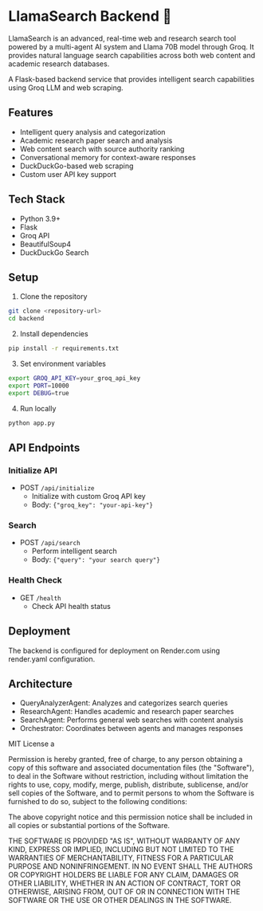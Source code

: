 # LlamaSearch Backend 🦙

LlamaSearch is an advanced, real-time web and research search tool powered by a multi-agent AI system and Llama 70B model through Groq. It provides natural language search capabilities across both web content and academic research databases.

A Flask-based backend service that provides intelligent search capabilities using Groq LLM and web scraping.

## Features

- Intelligent query analysis and categorization
- Academic research paper search and analysis
- Web content search with source authority ranking
- Conversational memory for context-aware responses
- DuckDuckGo-based web scraping
- Custom user API key support

## Tech Stack

- Python 3.9+
- Flask
- Groq API
- BeautifulSoup4
- DuckDuckGo Search

## Setup

1. Clone the repository
```bash
git clone <repository-url>
cd backend
```

2. Install dependencies
```bash
pip install -r requirements.txt
```

3. Set environment variables
```bash
export GROQ_API_KEY=your_groq_api_key
export PORT=10000
export DEBUG=true
```

4. Run locally
```bash
python app.py
```

## API Endpoints

### Initialize API
- POST `/api/initialize`
  - Initialize with custom Groq API key
  - Body: `{"groq_key": "your-api-key"}`

### Search
- POST `/api/search`
  - Perform intelligent search
  - Body: `{"query": "your search query"}`

### Health Check
- GET `/health`
  - Check API health status

## Deployment

The backend is configured for deployment on Render.com using render.yaml configuration.

## Architecture

- QueryAnalyzerAgent: Analyzes and categorizes search queries
- ResearchAgent: Handles academic and research paper searches
- SearchAgent: Performs general web searches with content analysis
- Orchestrator: Coordinates between agents and manages responses

MIT License
a

Permission is hereby granted, free of charge, to any person obtaining a copy
of this software and associated documentation files (the "Software"), to deal
in the Software without restriction, including without limitation the rights
to use, copy, modify, merge, publish, distribute, sublicense, and/or sell
copies of the Software, and to permit persons to whom the Software is
furnished to do so, subject to the following conditions:

The above copyright notice and this permission notice shall be included in all
copies or substantial portions of the Software.

THE SOFTWARE IS PROVIDED "AS IS", WITHOUT WARRANTY OF ANY KIND, EXPRESS OR
IMPLIED, INCLUDING BUT NOT LIMITED TO THE WARRANTIES OF MERCHANTABILITY,
FITNESS FOR A PARTICULAR PURPOSE AND NONINFRINGEMENT. IN NO EVENT SHALL THE
AUTHORS OR COPYRIGHT HOLDERS BE LIABLE FOR ANY CLAIM, DAMAGES OR OTHER
LIABILITY, WHETHER IN AN ACTION OF CONTRACT, TORT OR OTHERWISE, ARISING FROM,
OUT OF OR IN CONNECTION WITH THE SOFTWARE OR THE USE OR OTHER DEALINGS IN THE
SOFTWARE.


